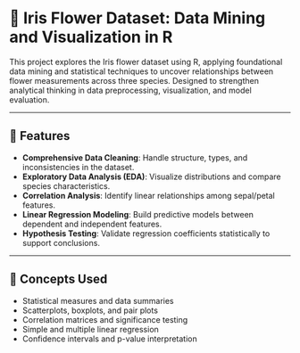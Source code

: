 # 🌸 Iris Flower Dataset: Data Mining and Visualization in R

This project explores the Iris flower dataset using R, applying foundational data mining and statistical techniques to uncover relationships between flower measurements across three species. Designed to strengthen analytical thinking in data preprocessing, visualization, and model evaluation.

---

## 🔧 Features

- **Comprehensive Data Cleaning**: Handle structure, types, and inconsistencies in the dataset.
- **Exploratory Data Analysis (EDA)**: Visualize distributions and compare species characteristics.
- **Correlation Analysis**: Identify linear relationships among sepal/petal features.
- **Linear Regression Modeling**: Build predictive models between dependent and independent features.
- **Hypothesis Testing**: Validate regression coefficients statistically to support conclusions.

---

## 🧠 Concepts Used

- Statistical measures and data summaries
- Scatterplots, boxplots, and pair plots
- Correlation matrices and significance testing
- Simple and multiple linear regression
- Confidence intervals and p-value interpretation
